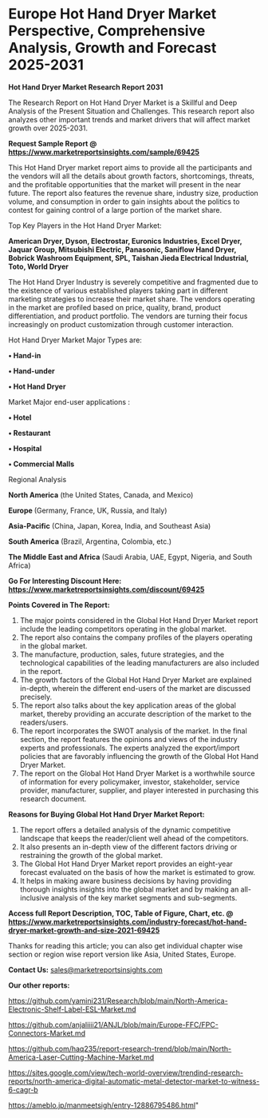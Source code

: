  # Europe Hot Hand Dryer Market Perspective, Comprehensive Analysis, Growth and Forecast 2025-2031

<strong>Hot Hand Dryer Market Research Report 2031</strong>

The Research Report on Hot Hand Dryer Market is a Skillful and Deep Analysis of the Present Situation and Challenges. This research report also analyzes other important trends and market drivers that will affect market growth over 2025-2031.

<strong>Request Sample Report @ <a href=https://www.marketreportsinsights.com/sample/69425>https://www.marketreportsinsights.com/sample/69425</a></strong>

This Hot Hand Dryer market report aims to provide all the participants and the vendors will all the details about growth factors, shortcomings, threats, and the profitable opportunities that the market will present in the near future. The report also features the revenue share, industry size, production volume, and consumption in order to gain insights about the politics to contest for gaining control of a large portion of the market share.

Top Key Players in the Hot Hand Dryer Market:

<strong>American Dryer, Dyson, Electrostar, Euronics Industries, Excel Dryer, Jaquar Group, Mitsubishi Electric, Panasonic, Saniflow Hand Dryer, Bobrick Washroom Equipment, SPL, Taishan Jieda Electrical Industrial, Toto, World Dryer</strong>

The Hot Hand Dryer Industry is severely competitive and fragmented due to the existence of various established players taking part in different marketing strategies to increase their market share. The vendors operating in the market are profiled based on price, quality, brand, product differentiation, and product portfolio. The vendors are turning their focus increasingly on product customization through customer interaction.

Hot Hand Dryer Market Major Types are:

<strong>• Hand-in

• Hand-under

• Hot Hand Dryer</strong>

Market Major end-user applications :

<strong>• Hotel

• Restaurant

• Hospital

• Commercial Malls</strong>

Regional Analysis

</u><strong><b>North America</b></strong> (the United States, Canada, and Mexico)

<strong><b>Europe </b></strong>(Germany, France, UK, Russia, and Italy)

<strong><b>Asia-Pacific</b></strong> (China, Japan, Korea, India, and Southeast Asia)

<strong><b>South America</b></strong> (Brazil, Argentina, Colombia, etc.)

<strong><b>The Middle East and Africa</b></strong> (Saudi Arabia, UAE, Egypt, Nigeria, and South Africa)

<strong>Go For Interesting Discount Here: <a href=https://www.marketreportsinsights.com/discount/69425>https://www.marketreportsinsights.com/discount/69425</a></strong>

<strong>Points Covered in The Report:</strong>
<ol>
  <li>The major points considered in the Global Hot Hand Dryer Market report include the leading competitors operating in the global market.</li>
  <li>The report also contains the company profiles of the players operating in the global market.</li>
  <li>The manufacture, production, sales, future strategies, and the technological capabilities of the leading manufacturers are also included in the report.</li>
  <li>The growth factors of the Global Hot Hand Dryer Market are explained in-depth, wherein the different end-users of the market are discussed precisely.</li>
  <li>The report also talks about the key application areas of the global market, thereby providing an accurate description of the market to the readers/users.</li>
  <li>The report incorporates the SWOT analysis of the market. In the final section, the report features the opinions and views of the industry experts and professionals. The experts analyzed the export/import policies that are favorably influencing the growth of the Global Hot Hand Dryer Market.</li>
  <li>The report on the Global Hot Hand Dryer Market is a worthwhile source of information for every policymaker, investor, stakeholder, service provider, manufacturer, supplier, and player interested in purchasing this research document.</li>
</ol>
<strong>Reasons for Buying Global Hot Hand Dryer Market Report:</strong>

<ol>
  <li>The report offers a detailed analysis of the dynamic competitive landscape that keeps the reader/client well ahead of the competitors.</li>
  <li>It also presents an in-depth view of the different factors driving or restraining the growth of the global market.</li>
  <li>The Global Hot Hand Dryer Market report provides an eight-year forecast evaluated on the basis of how the market is estimated to grow.</li>
  <li>It helps in making aware business decisions by having providing thorough insights insights into the global market and by making an all-inclusive analysis of the key market segments and sub-segments.</li>
</ol>
<strong>Access full Report Description, TOC, Table of Figure, Chart, etc. @ <a href=https://www.marketreportsinsights.com/industry-forecast/hot-hand-dryer-market-growth-and-size-2021-69425>https://www.marketreportsinsights.com/industry-forecast/hot-hand-dryer-market-growth-and-size-2021-69425</a></strong>


Thanks for reading this article; you can also get individual chapter wise section or region wise report version like Asia, United States, Europe.

<strong>Contact Us:</strong>
sales@marketreportsinsights.com

<strong>Our other reports:</strong>

<a href=https://github.com/yamini231/Research/blob/main/North-America-Electronic-Shelf-Label-ESL-Market.md>https://github.com/yamini231/Research/blob/main/North-America-Electronic-Shelf-Label-ESL-Market.md</a>

<a href=https://github.com/anjaliiii21/ANJL/blob/main/Europe-FFC/FPC-Connectors-Market.md>https://github.com/anjaliiii21/ANJL/blob/main/Europe-FFC/FPC-Connectors-Market.md</a>

<a href=https://github.com/haq235/report-research-trend/blob/main/North-America-Laser-Cutting-Machine-Market.md>https://github.com/haq235/report-research-trend/blob/main/North-America-Laser-Cutting-Machine-Market.md</a>

<a href=https://sites.google.com/view/tech-world-overview/trendind-research-reports/north-america-digital-automatic-metal-detector-market-to-witness-6-cagr-b>https://sites.google.com/view/tech-world-overview/trendind-research-reports/north-america-digital-automatic-metal-detector-market-to-witness-6-cagr-b</a>

<a href=https://ameblo.jp/manmeetsigh/entry-12886795486.html>https://ameblo.jp/manmeetsigh/entry-12886795486.html</a>"
